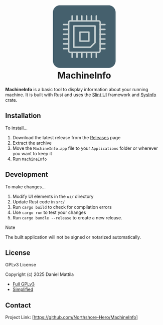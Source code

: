 <h1 align="center">
  <a name="logo" href="/ui/icons/MachineInfo.png"><img src="ui/icons/MachineInfo.png" alt="MachineInfo" width="200"></a>
  <br>
  MachineInfo
</h1>

**MachineInfo** is a basic tool to display information about your running machine.
It is built with Rust and uses the [Slint UI](https://github.com/slint-ui/slint) framework 
and [SysInfo](https://github.com/GuillaumeGomez/sysinfo) crate.

## Installation

To install...

1. Download the latest release from the [Releases](https://github.com/Northshore-Hero/MachineInfo/releases) page
2. Extract the archive
3. Move the `MachineInfo.app` file to your `Applications` folder or wherever you want to keep it
4. Run `MachineInfo`

## Development

To make changes...

1. Modify UI elements in the `ui/` directory
2. Update Rust code in `src/`
3. Run `cargo build` to check for compilation errors
4. Use `cargo run` to test your changes
5. Run `cargo bundle --release` to create a new release.
> [!NOTE]
> The built application will not be signed or notarized automatically.

## License

GPLv3 License

Copyright (c) 2025 Daniel Mattila

- [Full GPLv3](LICENSE)
- [Simplified](https://www.tldrlegal.com/license/gnu-general-public-license-v3-gpl-3)

## Contact

Project Link: [https://github.com/Northshore-Hero/MachineInfo]